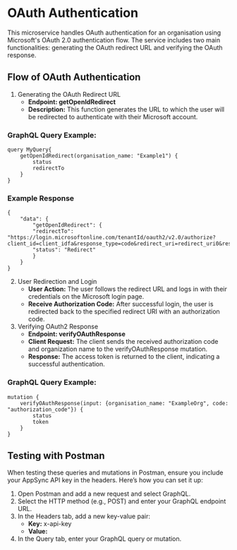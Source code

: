# OAuth Authentication

This microservice handles OAuth authentication for an organisation using Microsoft's OAuth 2.0 authentication flow. The service includes two main functionalities: generating the OAuth redirect URL and verifying the OAuth response.

## Flow of OAuth Authentication
1. Generating the OAuth Redirect URL
    * **Endpoint: getOpenIdRedirect**
    * **Description:** This function generates the URL to which the user will be redirected to authenticate with their Microsoft account.
### GraphQL Query Example:
    query MyQuery{
        getOpenIdRedirect(organisation_name: "Example1") {
            status
            redirectTo
        }
    }
### Example Response
    {
        "data": {
            "getOpenIdRedirect": {
            "redirectTo": "https://login.microsoftonline.com/tenantId/oauth2/v2.0/authorize?client_id=client_idfa&response_type=code&redirect_uri=redirect_uri0&response_mode=query&scope=openid+email+profile&state=12345",
            "status": "Redirect"
            }
        }
    }
2. User Redirection and Login
    * **User Action:** The user follows the redirect URL and logs in with their credentials on the Microsoft login page.
    * **Receive Authorization Code:** After successful login, the user is redirected back to the specified redirect URI with an authorization code.
3. Verifying OAuth2 Response
    * **Endpoint: verifyOAuthResponse**
    * **Client Request:** The client sends the received authorization code and organization name to the verifyOAuthResponse mutation.
    * **Response:** The access token is returned to the client, indicating a successful authentication.
### GraphQL Query Example:
    mutation {
        verifyOAuthResponse(input: {organisation_name: "ExampleOrg", code: "authorization_code"}) {
            status
            token
        }
    }
## Testing with Postman

When testing these queries and mutations in Postman, ensure you include your AppSync API key in the headers. Here’s how you can set it up:

1. Open Postman and add a new request and select GraphQL.
2. Select the HTTP method (e.g., POST) and enter your GraphQL endpoint URL.
3. In the Headers tab, add a new key-value pair:
    * **Key:** x-api-key
    * **Value:** <Your AppSync API Key>
4. In the Query tab, enter your GraphQL query or mutation.